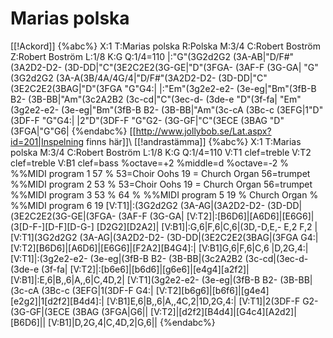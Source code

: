# Marias polska

[[!Ackord]]
{%abc%}
X:1
T:Marias polska
R:Polska
M:3/4
C:Robert Boström
Z:Robert Boström
L:1/8
K:G
Q:1/4=110
|:"G"(3G2d2G2 (3A-AB|"D/F#"(3A2D2-D2- (3D-DD|"C"(3E2C2E2(3G-GE|"D"(3FGA- (3AF-F (3G-GA|
"G"(3G2d2G2 (3A-A(3B/4A/4G/4|"D/F#"(3A2D2-D2- (3D-DD|"C"(3E2C2E2(3BAG|"D"(3FGA "G"G4:|
|:"Em"(3g2e2-e2- (3e-eg|"Bm"(3fB-B B2- (3B-BB|"Am"(3c2A2B2 (3c-cd|"C"(3ec-d- (3de-e "D"(3f-fa|
"Em"(3g2e2-e2- (3e-eg|"Bm"(3fB-B B2- (3B-BB|"Am"(3c-cA (3Bc-c (3EFG|1"D"(3DF-F "G"G4:|
|2"D"(3DF-F "G"G2- (3G-GF|"C"(3ECE (3BAG "D"(3FGA|"G"G6|
{%endabc%}
[[http://www.jollybob.se/Lat.aspx?id=201|Inspelning finns här]]\\
[[!andrastämma]]
{%abc%}
X:1
T:Marias polska
M:3/4
C:Robert Boström
L:1/8
K:G
Q:1/4=110
V:T1  clef=treble
V:T2  clef=treble
V:B1  clef=bass   %octave=+2 %middle=d %octave=-2
%
%%MIDI program 1 57 %   53=Choir Oohs  19 = Church Organ 56=trumpet
%%MIDI program 2 53 %   53=Choir Oohs  19 = Church Organ 56=trumpet
%%MIDI program 3 53
% 64
% %%MIDI program 5 19 % Church Organ
% %%MIDI program 6 19
[V:T1]|:(3G2d2G2 (3A-AG|(3A2D2-D2- (3D-DD|(3E2C2E2(3G-GE|(3FGA- (3AF-F (3G-GA|
[V:T2]|:[B6D6]|[A6D6]|[E6G6]|(3[D-F-][D-F][D-G-] [D2G2][D2A2]|
[V:B1]|:G,6|F,6|C,6|(3D,-D,E,- E,2 F,2 |
[V:T1](3G2d2G2 (3A-AG|(3A2D2-D2- (3D-DD|(3E2C2E2(3BAG|(3FGA G4:|
[V:T2][B6D6]|[A6D6]|[E6G6]|[F2A2][B4G4]:|
[V:B1]G,6|F,6|C,6 |D,2G,4:|
[V:T1]|:(3g2e2-e2- (3e-eg|(3fB-B B2- (3B-BB|(3c2A2B2 (3c-cd|(3ec-d- (3de-e (3f-fa|
[V:T2]|:[b6e6]|[b6d6]|[g6e6]|[e4g4][a2f2]|
[V:B1]|:E,6|B,,6|A,,6|C,4D,2|
[V:T1](3g2e2-e2- (3e-eg|(3fB-B B2- (3B-BB|(3c-cA (3Bc-c (3EFG|1(3DF-F G4:|
[V:T2][b6g6]|[b6f6]|[g4e4][e2g2]|1[d2f2][B4d4]:|
[V:B1]E,6|B,,6|A,,4C,2|1D,2G,4:|
[V:T1]|2(3DF-F G2- (3G-GF|(3ECE (3BAG (3FGA|G6||
[V:T2]|[d2f2][B4d4]|[G4c4][A2d2]|[B6D6]||
[V:B1]|D,2G,4|C,4D,2|G,6||
{%endabc%}
